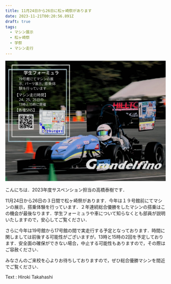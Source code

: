 ```yaml
---
title: 11月24日から26日に松ヶ崎祭があります
date: 2023-11-21T00:20:56.891Z
draft: true
tags:
  - マシン展示
  - 松ヶ崎祭
  - 学祭
  - マシン走行
---
```

![](482707973354291639.jpg)

こんにちは．2023年度サスペンション担当の高橋泰樹です．

11月24日から26日の３日間で松ヶ崎祭があります．今年は１９号館前にてマシンの展示，搭乗体験を行っています．２年連続総合優勝をしたマシンの搭乗はこの機会が最後なります．学生フォーミュラや車について知らなくとも部員が説明いたしますので，安心してご覧ください．

さらに今年は19号館から17号館の間で実走行する予定となっております．時間に関しましては前後する可能性がございますが，13時と15時の2回を予定しております．安全面の確保ができない場合，中止する可能性もありますので，その際はご容赦ください．

みなさんのご来校を心よりお待ちしておりますので，ぜひ総合優勝マシンを間近でご覧ください．

T﻿ext : Hiroki Takahashi